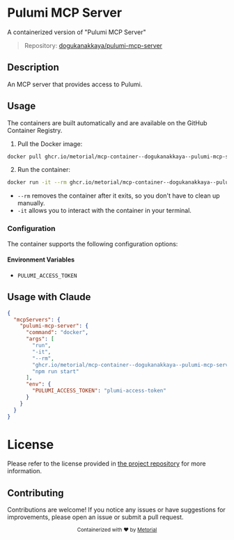 
# Pulumi MCP Server

A containerized version of "Pulumi MCP Server"

> Repository: [dogukanakkaya/pulumi-mcp-server](https://github.com/dogukanakkaya/pulumi-mcp-server)

## Description

An MCP server that provides access to Pulumi.


## Usage

The containers are built automatically and are available on the GitHub Container Registry.

1. Pull the Docker image:

```bash
docker pull ghcr.io/metorial/mcp-container--dogukanakkaya--pulumi-mcp-server--pulumi-mcp-server
```

2. Run the container:

```bash
docker run -it --rm ghcr.io/metorial/mcp-container--dogukanakkaya--pulumi-mcp-server--pulumi-mcp-server 
```

- `--rm` removes the container after it exits, so you don't have to clean up manually.
- `-it` allows you to interact with the container in your terminal.


### Configuration

The container supports the following configuration options:




#### Environment Variables

- `PULUMI_ACCESS_TOKEN`




## Usage with Claude

```json
{
  "mcpServers": {
    "pulumi-mcp-server": {
      "command": "docker",
      "args": [
        "run",
        "-it",
        "--rm",
        "ghcr.io/metorial/mcp-container--dogukanakkaya--pulumi-mcp-server--pulumi-mcp-server",
        "npm run start"
      ],
      "env": {
        "PULUMI_ACCESS_TOKEN": "plumi-access-token"
      }
    }
  }
}
```

# License

Please refer to the license provided in [the project repository](https://github.com/dogukanakkaya/pulumi-mcp-server) for more information.

## Contributing

Contributions are welcome! If you notice any issues or have suggestions for improvements, please open an issue or submit a pull request.

<div align="center">
  <sub>Containerized with ❤️ by <a href="https://metorial.com">Metorial</a></sub>
</div>
  